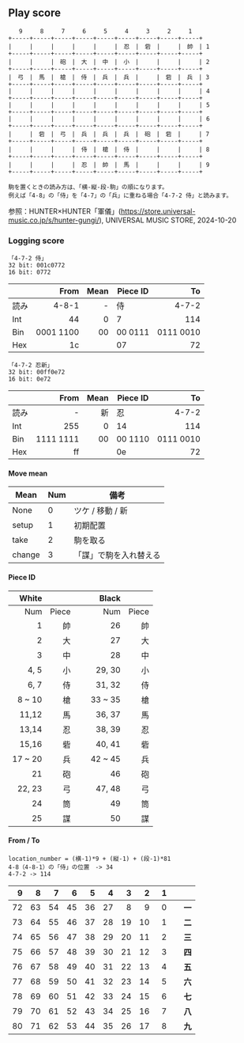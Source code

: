 
## Play score

```
   9     8     7     6     5     4     3     2     1
+-----+-----+-----+-----+-----+-----+-----+-----+-----+
|     |     |     |     |     |　忍　|　砦　|     |　帥　| 1
+-----+-----+-----+-----+-----+-----+-----+-----+-----+
|     |     |　砲　|　大　|　中　|　小　|     |     |     | 2
+-----+-----+-----+-----+-----+-----+-----+-----+-----+
|　弓　|　馬　|　槍　|　侍　|　兵　|　兵　|     |　砦　|　兵　| 3
+-----+-----+-----+-----+-----+-----+-----+-----+-----+
|     |     |     |     |     |     |     |     |     | 4
+-----+-----+-----+-----+-----+-----+-----+-----+-----+
|     |     |     |     |     |     |     |     |     | 5
+-----+-----+-----+-----+-----+-----+-----+-----+-----+
|     |     |     |     |     |     |     |     |     | 6
+-----+-----+-----+-----+-----+-----+-----+-----+-----+
|     |　砦　|　弓　|　兵　|　兵　|　兵　|　砲　|　砦　|     | 7
+-----+-----+-----+-----+-----+-----+-----+-----+-----+
|     |     |     |　侍　|　槍　|　侍　|     |     |     | 8
+-----+-----+-----+-----+-----+-----+-----+-----+-----+
|     |     |     |　忍　|　帥　|　馬　|     |     |     | 9
+-----+-----+-----+-----+-----+-----+-----+-----+-----+

駒を置くときの読み方は、「横-縦-段-駒」の順になります。
例えば「4-8」の「侍」を「4-7」の「兵」に重ねる場合「4-7-2 侍」と読みます。
```
参照：HUNTER×HUNTER「軍儀」(https://store.universal-music.co.jp/s/hunter-gungi/), UNIVERSAL MUSIC STORE, 2024-10-20


### Logging score

```
「4-7-2 侍」
32 bit: 001c0772
16 bit: 0772
```

| | From      | Mean  | Piece ID | To        |
| ---- | --------: | ----: | -------- | --------: |
|読み | 4-8-1 | - | 侍 | 4-7-2 |
|Int | 44 | 0 | 7 | 114 |
|Bin | 0001 1100 | 00 | 00 0111 | 0111 0010 |
|Hex | 1c ||  07 | 72 |

```
「4-7-2 忍新」
32 bit: 00ff0e72
16 bit: 0e72
```

| | From      | Mean  | Piece ID | To        |
| ---- | --------: | ----: | -------- | --------: |
|読み | - | 新 | 忍 | 4-7-2 |
|Int | 255 | 0 | 14 | 114 |
|Bin | 1111 1111 | 00 | 00 1110 | 0111 0010 |
|Hex | ff ||  0e | 72 |


#### Move mean

| Mean  | Num | 備考 |
| ----- | --- | --- |
| None  |   0 | ツケ / 移動 / 新|
| setup |   1 | 初期配置 | 
| take  |   2 | 駒を取る |
| change|   3 | 「謀」で駒を入れ替える |

#### Piece ID

| White|     |&nbsp;&nbsp;| Black|     |
| ---: | ---: | ---| ---: | ---: |
| Num  |Piece|| Num  |Piece|
|    1 |  帥 ||   26 |  帥 |
|    2 |  大 ||   27 |  大 |
|    3 |  中 ||   28 |  中 |
|  4, 5 |  小 || 29, 30|  小 |
|  6, 7 |  侍 || 31, 32|  侍 |
| 8 ~ 10 |  槍 || 33 ~ 35|  槍 |
| 11,12|  馬 || 36, 37|  馬 |
| 13,14|  忍 || 38, 39|  忍 |
| 15,16|  砦 || 40, 41|  砦 |
| 17 ~ 20|  兵 || 42 ~ 45|  兵 |
|   21 |  砲 ||   46 |  砲 |
| 22, 23|  弓 || 47, 48|  弓 | 
|   24 |  筒 ||   49 |  筒 |
|   25 |  謀 ||   50 |  謀 |


#### From / To

```
location_number = (横-1)*9 + (縦-1) + (段-1)*81
4-8（4-8-1）の「侍」の位置　-> 34
4-7-2 -> 114
```

|9|8|7|6|5|4|3|2|1|&nbsp;&nbsp;&nbsp;&nbsp;&nbsp;&nbsp;&nbsp;&nbsp;|
|---:|---:|---:|---:|---:|---:|---:|---:|---:|---:|
| 72|63|54|45|36|27|&nbsp;8|&nbsp;9|&nbsp; 0|**一**|
| 73| 64| 55| 46| 37| 28| 19| 10|  1|**二**|
| 74| 65| 56| 47| 38| 29| 20| 11|  2|**三**|
| 75| 66| 57| 48| 39| 30| 21| 12|  3|**四**|
| 76| 67| 58| 49| 40| 31| 22| 13|  4|**五**|
| 77| 68| 59| 50| 41| 32| 23| 14|  5|**六**|
| 78| 69| 60| 51| 42| 33| 24| 15|  6|**七**|
| 79| 70| 61| 52| 43| 34| 25| 16|  7|**八**|
| 80| 71| 62| 53| 44| 35| 26| 17|  8|**九**|

